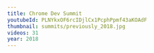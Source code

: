 ```yaml
---
title: Chrome Dev Summit
youtubeId: PLNYkxOF6rcIDjlCx1PcphPpmf43aKOAdF
thumbnail: summits/previously_2018.jpg
videos: 31
year: 2018
---
```

